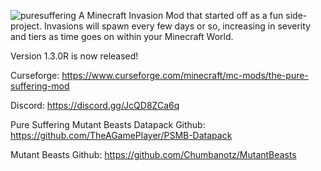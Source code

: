 ![puresuffering](https://user-images.githubusercontent.com/79672176/123492680-0bed9c00-d5cf-11eb-9716-0d77e1471450.png)
A Minecraft Invasion Mod that started off as a fun side-project. Invasions will spawn every few days or so, increasing in severity and tiers as time goes on within your Minecraft World.

Version 1.3.0R is now released!

Curseforge: https://www.curseforge.com/minecraft/mc-mods/the-pure-suffering-mod

Discord: https://discord.gg/JcQD8ZCa6q


Pure Suffering Mutant Beasts Datapack Github: https://github.com/TheAGamePlayer/PSMB-Datapack

Mutant Beasts Github: https://github.com/Chumbanotz/MutantBeasts
